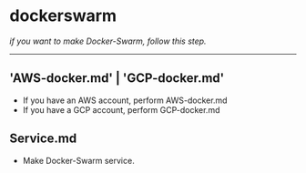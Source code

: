 # dockerswarm

*if you want to make Docker-Swarm, follow this step.*

---

## 'AWS-docker.md' | 'GCP-docker.md'

- If you have an AWS account, perform AWS-docker.md 
- If you have a GCP account, perform GCP-docker.md

## Service.md

- Make Docker-Swarm service.
